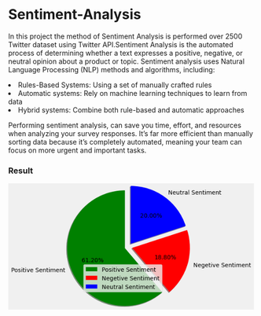 # Sentiment-Analysis
In this project the method of Sentiment Analysis is performed over 2500 Twitter dataset using Twitter API.Sentiment Analysis is the automated process of determining whether a text expresses a positive, negative, or neutral opinion about a product or topic. Sentiment analysis uses Natural Language Processing (NLP) methods and algorithms, including:
<li> Rules-Based Systems: Using a set of manually crafted rules
<li> Automatic systems: Rely on machine learning techniques to learn from data
<li> Hybrid systems: Combine both rule-based and automatic approaches

 
Performing sentiment analysis, can save you time, effort, and resources when analyzing your survey responses. It’s far more efficient than manually sorting data because it’s completely automated, meaning your team can focus on more urgent and important tasks.

### Result
 
<img src="Result/output.png" width="500">    
